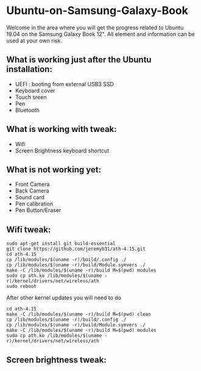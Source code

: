 # Ubuntu-on-Samsung-Galaxy-Book

Welcome in the area where you will get the progress related to Ubuntu 19.04 on the Samsung Galaxy Book 12".
All element and information can be used at your own risk.

## What is working just after the Ubuntu installation:
  - UEFI : booting from external USB3 SSD
  - Keyboard cover
  - Touch sreen
  - Pen
  - Bluetooth

## What is working with tweak:
  - Wifi
  - Screen Brightness keyboard shortcut
  
## What is not working yet:
  - Front Camera
  - Back Camera
  - Sound card
  - Pen calibration
  - Pen Button/Eraser
  
## Wifi tweak:
```
sudo apt-get install git build-essential
git clone https://github.com/jeremyb31/ath-4.15.git
cd ath-4.15
cp /lib/modules/$(uname -r)/build/.config ./ 
cp /lib/modules/$(uname -r)/build/Module.symvers ./
make -C /lib/modules/$(uname -r)/build M=$(pwd) modules
sudo cp ath.ko /lib/modules/$(uname -r)/kernel/drivers/net/wireless/ath
sudo reboot
```

After other kernel updates you will need to do
```
cd ath-4.15
make -C /lib/modules/$(uname -r)/build M=$(pwd) clean
cp /lib/modules/$(uname -r)/build/.config ./ 
cp /lib/modules/$(uname -r)/build/Module.symvers ./
make -C /lib/modules/$(uname -r)/build M=$(pwd) modules
sudo cp ath.ko /lib/modules/$(uname -r)/kernel/drivers/net/wireless/ath
```

## Screen brightness tweak:




